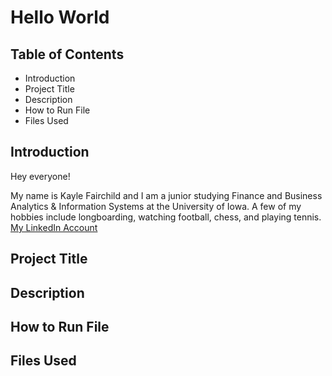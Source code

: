 # **Hello World**

## Table of Contents
- Introduction
- Project Title
- Description
- How to Run File
- Files Used

## Introduction
Hey everyone!

My name is Kayle Fairchild and I am a junior studying Finance and Business Analytics & Information Systems at the University of Iowa. 
A few of my hobbies include longboarding, watching football, chess, and playing tennis. 
[My LinkedIn Account](https://www.linkedin.com/in/kayle-fairchild/)

## Project Title

## Description

## How to Run File

## Files Used
